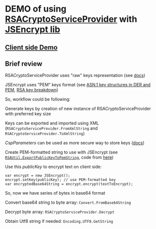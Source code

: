 # DEMO of using [RSACryptoServiceProvider](https://docs.microsoft.com/en-us/dotnet/api/system.security.cryptography.rsacryptoserviceprovider?view=netframework-4.7.2) with [JSEncrypt lib](https://github.com/travist/jsencrypt)
## [Client side Demo](https://worlaf.github.io/RSADemo/JS%20Demo/index.html)
## Brief review
RSACryptoServiceProvider uses "raw" keys representation (see [docs](https://docs.microsoft.com/en-us/dotnet/api/system.security.cryptography.rsaparameters?view=netframework-4.7.2))

JSEncrypt uses "PEM" keys format (see [ASN.1 key structures in DER and PEM](https://tls.mbed.org/kb/cryptography/asn1-key-structures-in-der-and-pem), [RSA key breakdown](https://etherhack.co.uk/asymmetric/docs/rsa_key_breakdown.html))
 
So, workflow could be following:

Generate keys by creation of new instance of RSACryptoServiceProvider with preferred key size

Keys can be exported and imported using XML (`RSACryptoServiceProvider.FromXmlString` and `RSACryptoServiceProvider.ToXmlString`)

_CspParameters_ can be used as more secure way to store keys ([docs](https://docs.microsoft.com/en-us/dotnet/api/system.security.cryptography.cspparameters?view=netframework-4.7.2))

Create PEM-formatted string to use with JSEncrypt (see [`RSAUtil.ExportPublicKeyToPemString`](https://github.com/Worlaf/RSADemo/blob/master/RSADemo_WinForms/RSAUtil.cs#L21), code from [here](https://stackoverflow.com/questions/28406888/c-sharp-rsa-public-key-output-not-correct/28407693#28407693))

Use this _publicKey_ to encrypt text on client side:
```
var encrypt = new JSEncrypt(); 
encrypt.setKey(publicKey); // use PEM-formatted key
var encryptedBase64String = encrypt.encrypt(textToEncrypt);
```

So, now we have series of bytes in base64 format

Convert base64 string to byte array: `Convert.FromBase64String`

Decrypt byte array: `RSACryptoServiceProvider.Decrypt`

Obtain Utf8 string if needed: `Encoding.UTF8.GetString`
